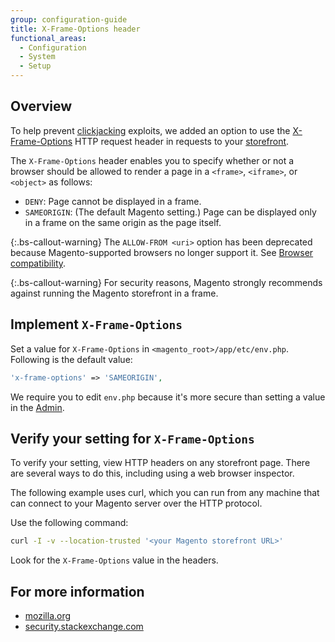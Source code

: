 ```yaml
---
group: configuration-guide
title: X-Frame-Options header
functional_areas:
  - Configuration
  - System
  - Setup
---
```


## Overview

To help prevent [clickjacking](https://www.owasp.org/index.php/Clickjacking) exploits, we added an option to use the [X-Frame-Options](https://tools.ietf.org/html/rfc7034) HTTP request header in requests to your [storefront](https://glossary.magento.com/storefront).

The `X-Frame-Options` header enables you to specify whether or not a browser should be allowed to render a page in a `<frame>`, `<iframe>`, or `<object>` as follows:

*  `DENY`: Page cannot be displayed in a frame.
*  `SAMEORIGIN`: (The default Magento setting.) Page can be displayed only in a frame on the same origin as the page itself.

{:.bs-callout-warning}
The `ALLOW-FROM <uri>` option has been deprecated because Magento-supported browsers no longer support it. See [Browser compatibility](https://developer.mozilla.org/en-US/docs/Web/HTTP/Headers/X-Frame-Options#Browser_compatibility).

{:.bs-callout-warning}
  For security reasons, Magento strongly recommends against running the Magento storefront in a frame.

## Implement `X-Frame-Options`

Set a value for `X-Frame-Options` in `<magento_root>/app/etc/env.php`. Following is the default value:

```php
'x-frame-options' => 'SAMEORIGIN',
```

We require you to edit `env.php` because it's more secure than setting a value in the [Admin](https://glossary.magento.com/magento-admin).

## Verify your setting for `X-Frame-Options`

To verify your setting, view HTTP headers on any storefront page. There are several ways to do this, including using a web browser inspector.

The following example uses curl, which you can run from any machine that can connect to your Magento server over the HTTP protocol.

Use the following command:

```bash
curl -I -v --location-trusted '<your Magento storefront URL>'
```

Look for the `X-Frame-Options` value in the headers.

## For more information

*  [mozilla.org](https://developer.mozilla.org/en-US/docs/HTTP/X-Frame-Options)
*  [security.stackexchange.com](https://security.stackexchange.com/questions/67889/why-do-browsers-enforce-the-same-origin-security-policy-on-iframes)
